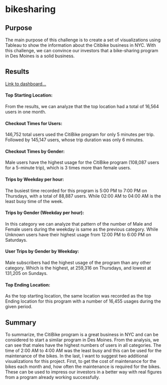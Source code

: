# bikesharing
## Purpose
The main purpose of this challenge is to create a set of visualizations using Tableau to show the information about the Citibike business in NYC. With this challenge, we can convince our investors that a bike-sharing program in Des Moines is a solid business.
## Results 
[Link to dashboard...](https://public.tableau.com/views/NYC_CitiBike_16600655619550/NYCCitibikeStory?:language=en-US&publish=yes&:display_count=n&:origin=viz_share_link "Link to dashboard")
#### Top Starting Location: 
From the results, we can analyze that the top location had a total of 16,564 users in one month. 
#### Checkout Times for Users: 
146,752 total users used the CitiBike program for only 5 minutes per trip. Followed by 145,147 users, whose trip duration was only 6 minutes.
#### Checkout Times by Gender: 
Male users have the highest usage for the CitiBike program (108,087 users for a 5-minute trip), which is 3 times more than female users. 
#### Trips by Weekday per hour: 
The busiest time recorded for this program is 5:00 PM to 7:00 PM on Thursdays, with a total of 88,887 users. While 02:00 AM to 04:00 AM is the least busy time of the week.
#### Trips by Gender (Weekday per hour):
In this category we can analyze that pattern of the number of Male and Female users during the weekday is same as the previous category. While Unknown users have their highest usage from 12:00 PM to 6:00 PM on Saturdays.
#### User Trips by Gender by Weekday: 
Male subscribers had the highest usage of the program than any other category. Which is the highest, at 259,316 on Thursdays, and lowest at 131,205 on Sundays.
#### Top Ending Location: 
As the top starting location, the same location was recorded as the top Ending location for this program with a number of 16,455 usages during the given period.
## Summary 
To summarize, the CitiBike program is a great business in NYC and can be considered to start a similar program in Des Moines. From the analysis, we can see that males have the highest numbers of users in all categories. The time of 2:00 AM to 4:00 AM was the least busy and this can be used for the maintenance of the bikes. In the last, I want to suggest two additional visualizations for this project. First, to get the cost of maintenance for the bikes each month and, how often the maintenance is required for the bikes. These can be used to impress our investors in a better way with real figures from a program already working successfully.